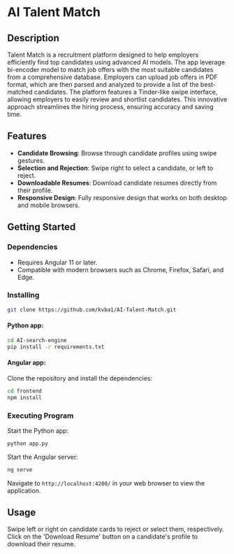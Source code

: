 # AI Talent Match

## Description

Talent Match is a recruitment platform designed to help employers efficiently find top candidates using advanced AI models. The app leverage bi-encoder model to match job offers with the most suitable candidates from a comprehensive database. Employers can upload job offers in PDF format, which are then parsed and analyzed to provide a list of the best-matched candidates. The platform features a Tinder-like swipe interface, allowing employers to easily review and shortlist candidates. This innovative approach streamlines the hiring process, ensuring accuracy and saving time.

## Features

- **Candidate Browsing**: Browse through candidate profiles using swipe gestures.
- **Selection and Rejection**: Swipe right to select a candidate, or left to reject.
- **Downloadable Resumes**: Download candidate resumes directly from their profile.
- **Responsive Design**: Fully responsive design that works on both desktop and mobile browsers.

## Getting Started

### Dependencies

- Requires Angular 11 or later.
- Compatible with modern browsers such as Chrome, Firefox, Safari, and Edge.

### Installing

```bash
git clone https://github.com/kvba1/AI-Talent-Match.git
```

#### Python app:

```bash
cd AI-search-engine
pip install -r requirements.txt
```
#### Angular app:

Clone the repository and install the dependencies:

```bash
cd frontend
npm install
```

### Executing Program

Start the Python app:

```bash
python app.py
```

Start the Angular server:

```bash
ng serve
```

Navigate to `http://localhost:4200/` in your web browser to view the application.

## Usage

Swipe left or right on candidate cards to reject or select them, respectively. Click on the 'Download Resume' button on a candidate's profile to download their resume.
